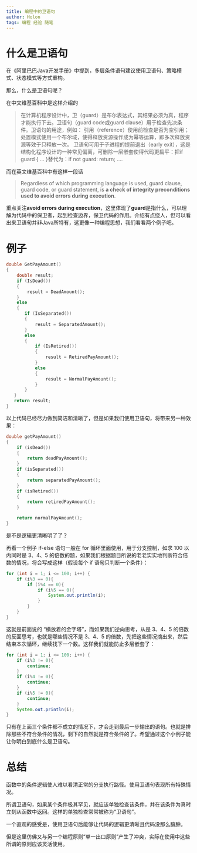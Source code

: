 ```yaml
---
title: 编程中的卫语句
author: Holon
tags: 编程 经验 随笔
---
```




# 什么是卫语句

在《阿里巴巴Java开发手册》中提到，多层条件语句建议使用卫语句、策略模式、状态模式等方式重构。

那么，什么是卫语句呢？

在中文维基百科中是这样介绍的
> 在计算机程序设计中，卫（guard）是布尔表达式，其结果必须为真，程序才能执行下去。卫语句（guard code或guard clause）用于检查先决条件。卫语句的用途，例如：
> 引用（reference）使用前检查是否为空引用；
> 处置模式使用一个布尔域，使得释放资源操作成为幂等运算，即多次释放资源等效于只释放一次。
> 卫语句可用于子进程的提前退出（early exit），这是结构化程序设计的一种常见偏离，可删除一层嵌套使得代码更扁平：把if guard { ... }替代为：if not guard: return; ....

而在英文维基百科中有这样一段话
> Regardless of which programming language is used, guard clause, guard code, or guard statement, is **a check of integrity preconditions used to avoid errors during execution**.

重点关注**avoid errors during execution**，这里体现了**guard**是指什么，可以理解为代码中的保卫者，起到检查边界，保卫代码的作用。介绍有点绕人，但可以看出来卫语句并非Java所特有，这更像一种编程思想，我们看看两个例子吧。
# 例子
```c
double GetPayAmount()
{
    double result;
    if (IsDead())
    {
        result = DeadAmount();
    }
	else
    {
       if (IsSeparated())
       {
           result = SeparatedAmount();
       }
       else
       {
           if (IsRetired())
           {
               result = RetiredPayAmount();
           }
           else
           {
               result = NormalPayAmount();
           }
       }
   }
   return result;
}
```
以上代码已经尽力做到简洁和清晰了，但是如果我们使用卫语句，将带来另一种效果：
```c
double getPayAmount()
{
    if (isDead())
    {
        return deadPayAmount();
    }
    if (isSeparated())
    {
        return separatedPayAmount();
    }
    if (isRetired())
    {
        return retiredPayAmount();
    }

    return normalPayAmount();
}
```
是不是逻辑更清晰明了了？

再看一个例子
if-else 语句一般在 for 循环里面使用，用于分支控制，如求 100 以内同时是 3、4、5 的倍数的题，如果我们根据题目所说的老老实实地判断符合倍数的情况，将会写成这样（假设每个 if 语句只判断一个条件）：
```java
for (int i = 1; i <= 100; i++) {
	if (i%3 == 0){
	    if (i%4 == 0){
	        if (i%5 == 0){
	            System.out.println(i);
	        }
	    }
	}
}
```
这就是前面说的 “横放着的金字塔”，而如果我们逆向思考，从是 3、4、5 的倍数的反面思考，也就是哪些情况不是 3、4、5 的倍数，先把这些情况摘出来，然后结束本次循环，继续找下一个数。这样我们就能防止多层嵌套了：
```java
for (int i = 1; i <= 100; i++) {
	if (i%3 != 0){
	    continue;
	}
	if (i%4 != 0){
	    continue;
	}
	if (i%5 != 0){
	    continue;
	}
	System.out.println(i);
}
```
只有在上面三个条件都不成立的情况下，才会走到最后一步输出的语句。也就是排除那些不符合条件的情况，剩下的自然就是符合条件的了。希望通过这个小例子能让你明白到底什么是卫语句。

# 总结
函数中的条件逻辑使人难以看清正常的分支执行路径。使用卫语句表现所有特殊情况。

所谓卫语句，如果某个条件极其罕见，就应该单独检查该条件，并在该条件为真时立刻从函数中返回。这样的单独检查常常被称为“卫语句”。

一个直观的感受是，使用卫语句后能够让代码的逻辑更清晰且代码没那么臃肿。

但是这里仿佛又与另一个编程原则“单一出口原则”产生了冲突，实际在使用中这些所谓的原则应该灵活使用。